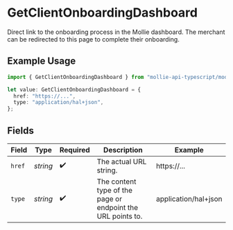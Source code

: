 # GetClientOnboardingDashboard

Direct link to the onboarding process in the Mollie dashboard. The merchant can be redirected to this page to complete their onboarding.

## Example Usage

```typescript
import { GetClientOnboardingDashboard } from "mollie-api-typescript/models/operations";

let value: GetClientOnboardingDashboard = {
  href: "https://...",
  type: "application/hal+json",
};
```

## Fields

| Field                                                       | Type                                                        | Required                                                    | Description                                                 | Example                                                     |
| ----------------------------------------------------------- | ----------------------------------------------------------- | ----------------------------------------------------------- | ----------------------------------------------------------- | ----------------------------------------------------------- |
| `href`                                                      | *string*                                                    | :heavy_check_mark:                                          | The actual URL string.                                      | https://...                                                 |
| `type`                                                      | *string*                                                    | :heavy_check_mark:                                          | The content type of the page or endpoint the URL points to. | application/hal+json                                        |